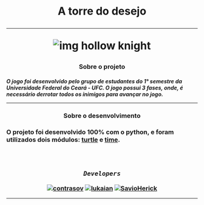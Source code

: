 <!--titulo-->
<h1 align="center"><strong>A torre do desejo</strong><hr>

![img hollow knight](https://static.wikia.nocookie.net/animeverso/images/5/52/89ba9f42123571.5947aba8033ef.gif/revision/latest/smart/width/250/height/250?cb=20210808164127&path-prefix=pt-br)</h1>


<!--sobre-->
<h3 align="center"><strong>Sobre o projeto</strong></h3>

#### *O jogo foi desenvolvido pelo grupo de estudantes do 1° semestre da **Universidade Federal do Ceará - UFC**. O jogo possui 3 fases, onde, é necessário derrotar todos os inimigos para avançar no jogo.*<hr>


<!--sobre o desenvolvimento-->
<h3 align="center"><strong>Sobre o desenvolvimento</strong</h3>

<h4 align="left">O projeto foi desenvolvido 100% com o <b>python</b>, e foram utilizados dois módulos: <a href="https://docs.python.org/3/library/turtle.html"><b>turtle</b></a> e <a href="https://docs.python.org/3/library/time.html"><b>time</b></a>.</h4>

<h5 align="center"><br>

### ***```Developers```***

<!--links dos desenvolvedores-->
[![contrasov](https://img.shields.io/badge/contrasov-%23121011.svg?style=for-the-badge&logo=github&logoColor=white)](https://github.com/contrasov)
[![lukaian](https://img.shields.io/badge/lukaian-%23121011.svg?style=for-the-badge&logo=github&logoColor=white)](https://github.com/lukaian-k)
[![SavioHerick](https://img.shields.io/badge/SavioHerick-%23121011.svg?style=for-the-badge&logo=github&logoColor=white)](https://github.com/SavioHerick)<hr></h5>